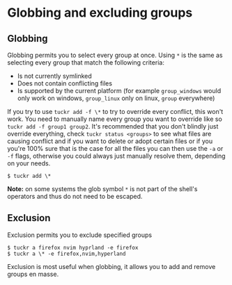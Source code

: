 # Globbing and excluding groups

## Globbing

Globbing permits you to select every group at once.
Using `*` is the same as selecting every group that match the following criteria:
- Is not currently symlinked
- Does not contain conflicting files
- Is supported by the current platform (for example `group_windows` would only work on windows, `group_linux` only on linux, `group` everywhere) 

If you try to use `tuckr add -f \*` to try to override every conflict, this won't work. You need to manually name every group you want to override like so `tuckr add -f group1 group2`. It's recommended that you don't blindly just override everything, check `tuckr status <groups>` to see what files are causing conflict and if you want to delete or adopt certain files or if you you're 100% sure that is the case for all the files you can then use the `-a` or `-f` flags, otherwise you could always just manually resolve them, depending on your needs.

```
$ tuckr add \*
```

**Note:** on some systems the glob symbol `*` is not part of the shell's operators and thus do not need to be escaped.

## Exclusion

Exclusion permits you to exclude specified groups
```
$ tuckr a firefox nvim hyprland -e firefox
$ tuckr a \* -e firefox,nvim,hyperland
```
Exclusion is most useful when globbing, it allows you to add and remove groups en masse. 
